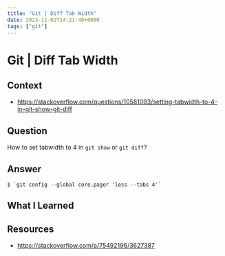 ```yaml
---
title: "Git | Diff Tab Width"
date: 2023-11-02T14:21:48+0000
tags: ["git"]
---
```


# Git | Diff Tab Width

## Context

- https://stackoverflow.com/questions/10581093/setting-tabwidth-to-4-in-git-show-git-diff

## Question

How to set  tabwidth to 4 in `git show` or `git diff`?

## Answer

```console
$ `git config --global core.pager 'less --tabs 4'`
```

## What I Learned

## Resources

- https://stackoverflow.com/a/75492196/3627387
